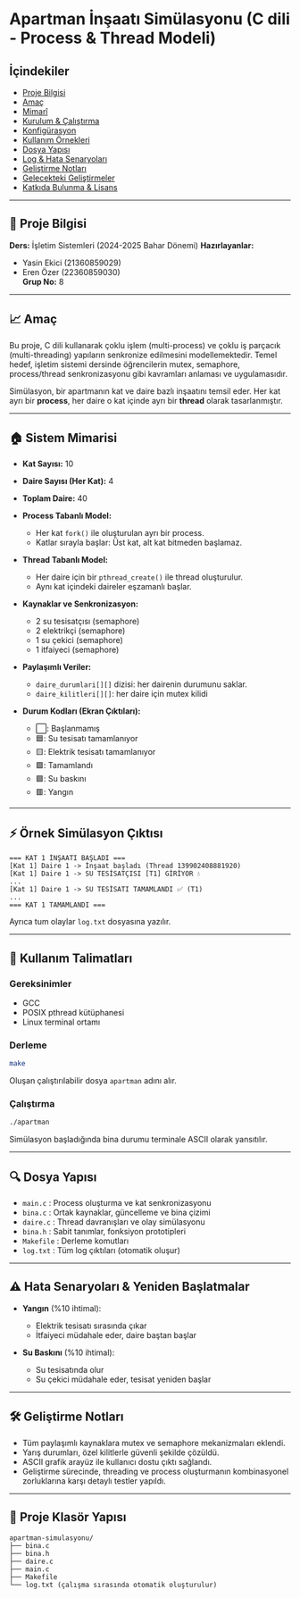 # Apartman İnşaatı Simülasyonu (C dili - Process & Thread Modeli)

## İçindekiler
- [Proje Bilgisi](#proje-bilgisi)  
- [Amaç](#amaç)  
- [Mimarî](#sistem-mimarisi)  
- [Kurulum & Çalıştırma](#kurulum--çalıştırma)  
- [Konfigürasyon](#konfigürasyon)  
- [Kullanım Örnekleri](#kullanım-örnekleri)  
- [Dosya Yapısı](#dosya-yapısı)  
- [Log & Hata Senaryoları](#log--hata-senaryoları)  
- [Geliştirme Notları](#geliştirme-notları)  
- [Gelecekteki Geliştirmeler](#gelecekteki-geliştirmeler)  
- [Katkıda Bulunma & Lisans](#katkıda-bulunma--lisans)  

---

## 📅 Proje Bilgisi

**Ders:** İşletim Sistemleri (2024-2025 Bahar Dönemi)
**Hazırlayanlar:**

* Yasin Ekici (21360859029)
* Eren Özer (22360859030)
<br>  **Grup No:** 8

---

## 📈 Amaç

Bu proje, C dili kullanarak çoklu işlem (multi-process) ve çoklu iş parçacık (multi-threading) yapıların senkronize edilmesini modellemektedir. Temel hedef, işletim sistemi dersinde öğrencilerin mutex, semaphore, process/thread senkronizasyonu gibi kavramları anlaması ve uygulamasıdır.

Simülasyon, bir apartmanın kat ve daire bazlı inşaatını temsil eder. Her kat ayrı bir **process**, her daire o kat içinde ayrı bir **thread** olarak tasarlanmıştır.

---

## 🏠 Sistem Mimarisi

* **Kat Sayısı:** 10

* **Daire Sayısı (Her Kat):** 4

* **Toplam Daire:** 40

* **Process Tabanlı Model:**

  * Her kat `fork()` ile oluşturulan ayrı bir process.
  * Katlar sırayla başlar: Üst kat, alt kat bitmeden başlamaz.

* **Thread Tabanlı Model:**

  * Her daire için bir `pthread_create()` ile thread oluşturulur.
  * Aynı kat içindeki daireler eşzamanlı başlar.

* **Kaynaklar ve Senkronizasyon:**

  * 2 su tesisatçısı (semaphore)
  * 2 elektrikçi (semaphore)
  * 1 su çekici (semaphore)
  * 1 itfaiyeci (semaphore)

* **Paylaşımlı Veriler:**

  * `daire_durumlari[][]` dizisi: her dairenin durumunu saklar.
  * `daire_kilitleri[][]`: her daire için mutex kilidi

* **Durum Kodları (Ekran Çıktıları):**

  * ⬜: Başlanmamış
  * 🟦: Su tesisatı tamamlanıyor
  * 🟨: Elektrik tesisatı tamamlanıyor
  * 🟩: Tamamlandı
  * 🟪: Su baskını
  * 🟥: Yangın

---

## ⚡ Örnek Simülasyon Çıktısı

```
=== KAT 1 İNŞAATI BAŞLADI ===
[Kat 1] Daire 1 -> İnşaat başladı (Thread 139902408881920)
[Kat 1] Daire 1 -> SU TESİSATÇISI [T1] GİRİYOR 💧
...
[Kat 1] Daire 1 -> SU TESİSATI TAMAMLANDI ✅ (T1)
...
=== KAT 1 TAMAMLANDI ===
```

Ayrıca tum olaylar `log.txt` dosyasına yazılır.

---

## 📆 Kullanım Talimatları

### Gereksinimler

* GCC
* POSIX pthread kütüphanesi
* Linux terminal ortamı

### Derleme

```bash
make
```

Oluşan çalıştırılabilir dosya `apartman` adını alır.

### Çalıştırma

```bash
./apartman
```

Simülasyon başladığında bina durumu terminale ASCII olarak yansıtılır.

---

## 🔍 Dosya Yapısı

* `main.c` : Process oluşturma ve kat senkronizasyonu
* `bina.c` : Ortak kaynaklar, güncelleme ve bina çizimi
* `daire.c` : Thread davranışları ve olay simülasyonu
* `bina.h` : Sabit tanımlar, fonksiyon prototipleri
* `Makefile` : Derleme komutları
* `log.txt` : Tüm log çıktıları (otomatik oluşur)

---

## ⚠️ Hata Senaryoları & Yeniden Başlatmalar

* **Yangın** (%10 ihtimal):

  * Elektrik tesisatı sırasında çıkar
  * İtfaiyeci müdahale eder, daire baştan başlar

* **Su Baskını** (%10 ihtimal):

  * Su tesisatında olur
  * Su çekici müdahale eder, tesisat yeniden başlar

---

## 🛠 Geliştirme Notları

* Tüm paylaşımlı kaynaklara mutex ve semaphore mekanizmaları eklendi.
* Yarış durumları, özel kilitlerle güvenli şekilde çözüldü.
* ASCII grafik arayüz ile kullanıcı dostu çıktı sağlandı.
* Geliştirme sürecinde, threading ve process oluşturmanın kombinasyonel zorluklarına karşı detaylı testler yapıldı.

---

## 📁 Proje Klasör Yapısı

```
apartman-simulasyonu/
├── bina.c
├── bina.h
├── daire.c
├── main.c
├── Makefile
└── log.txt (çalışma sırasında otomatik oluşturulur)
```


